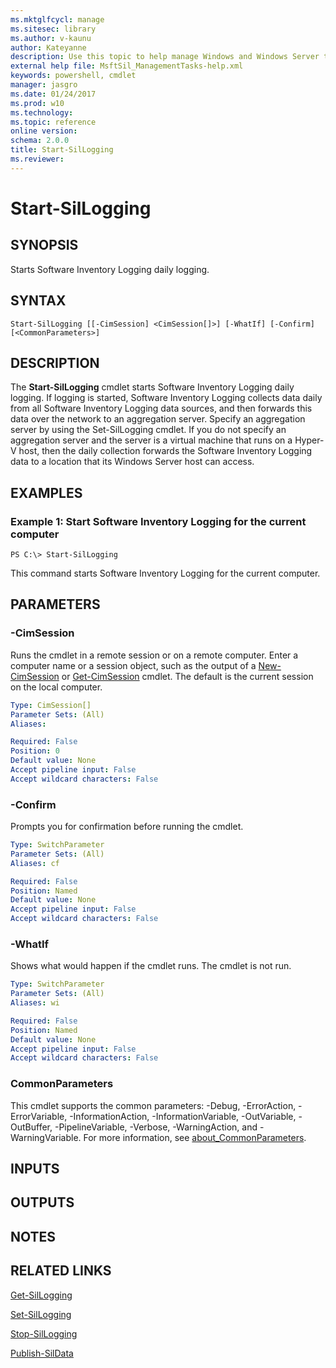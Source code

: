 ```yaml
---
ms.mktglfcycl: manage
ms.sitesec: library
ms.author: v-kaunu
author: Kateyanne
description: Use this topic to help manage Windows and Windows Server technologies with Windows PowerShell.
external help file: MsftSil_ManagementTasks-help.xml
keywords: powershell, cmdlet
manager: jasgro
ms.date: 01/24/2017
ms.prod: w10
ms.technology: 
ms.topic: reference
online version: 
schema: 2.0.0
title: Start-SilLogging
ms.reviewer:
---
```


# Start-SilLogging

## SYNOPSIS
Starts Software Inventory Logging daily logging.

## SYNTAX

```
Start-SilLogging [[-CimSession] <CimSession[]>] [-WhatIf] [-Confirm] [<CommonParameters>]
```

## DESCRIPTION
The **Start-SilLogging** cmdlet starts Software Inventory Logging daily logging.
If logging is started, Software Inventory Logging collects data daily from all Software Inventory Logging data sources, and then forwards this data over the network to an aggregation server.
Specify an aggregation server by using the Set-SilLogging cmdlet.
If you do not specify an aggregation server and the server is a virtual machine that runs on a Hyper-V host, then the daily collection forwards the Software Inventory Logging data to a location that its Windows Server host can access.

## EXAMPLES

### Example 1: Start Software Inventory Logging for the current computer
```
PS C:\> Start-SilLogging
```

This command starts Software Inventory Logging for the current computer.

## PARAMETERS

### -CimSession
Runs the cmdlet in a remote session or on a remote computer.
Enter a computer name or a session object, such as the output of a [New-CimSession](https://go.microsoft.com/fwlink/p/?LinkId=227967) or [Get-CimSession](https://go.microsoft.com/fwlink/p/?LinkId=227966) cmdlet.
The default is the current session on the local computer.

```yaml
Type: CimSession[]
Parameter Sets: (All)
Aliases: 

Required: False
Position: 0
Default value: None
Accept pipeline input: False
Accept wildcard characters: False
```

### -Confirm
Prompts you for confirmation before running the cmdlet.

```yaml
Type: SwitchParameter
Parameter Sets: (All)
Aliases: cf

Required: False
Position: Named
Default value: None
Accept pipeline input: False
Accept wildcard characters: False
```

### -WhatIf
Shows what would happen if the cmdlet runs. The cmdlet is not run.

```yaml
Type: SwitchParameter
Parameter Sets: (All)
Aliases: wi

Required: False
Position: Named
Default value: None
Accept pipeline input: False
Accept wildcard characters: False
```

### CommonParameters
This cmdlet supports the common parameters: -Debug, -ErrorAction, -ErrorVariable, -InformationAction, -InformationVariable, -OutVariable, -OutBuffer, -PipelineVariable, -Verbose, -WarningAction, and -WarningVariable. For more information, see [about_CommonParameters](https://go.microsoft.com/fwlink/?LinkID=113216).

## INPUTS

## OUTPUTS

## NOTES

## RELATED LINKS

[Get-SilLogging](./Get-SilLogging.md)

[Set-SilLogging](./Set-SilLogging.md)

[Stop-SilLogging](./Stop-SilLogging.md)

[Publish-SilData](./Publish-SilData.md)

